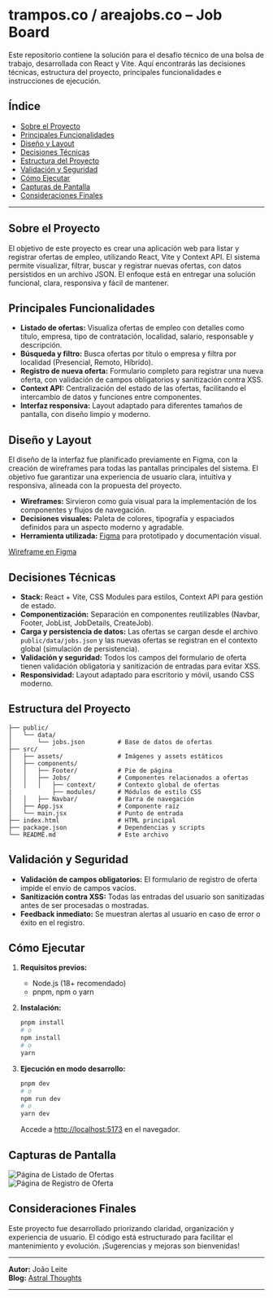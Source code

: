 # trampos.co / areajobs.co – Job Board

Este repositorio contiene la solución para el desafío técnico de una bolsa de trabajo, desarrollada con React y Vite. Aquí encontrarás las decisiones técnicas, estructura del proyecto, principales funcionalidades e instrucciones de ejecución.

## Índice

- [Sobre el Proyecto](#sobre-el-proyecto)
- [Principales Funcionalidades](#principales-funcionalidades)
- [Diseño y Layout](#diseño-y-layout)
- [Decisiones Técnicas](#decisiones-técnicas)
- [Estructura del Proyecto](#estructura-del-proyecto)
- [Validación y Seguridad](#validación-y-seguridad)
- [Cómo Ejecutar](#cómo-ejecutar)
- [Capturas de Pantalla](#capturas-de-pantalla)
- [Consideraciones Finales](#consideraciones-finales)

---

## Sobre el Proyecto

El objetivo de este proyecto es crear una aplicación web para listar y registrar ofertas de empleo, utilizando React, Vite y Context API. El sistema permite visualizar, filtrar, buscar y registrar nuevas ofertas, con datos persistidos en un archivo JSON. El enfoque está en entregar una solución funcional, clara, responsiva y fácil de mantener.

## Principales Funcionalidades

- **Listado de ofertas:** Visualiza ofertas de empleo con detalles como título, empresa, tipo de contratación, localidad, salario, responsable y descripción.
- **Búsqueda y filtro:** Busca ofertas por título o empresa y filtra por localidad (Presencial, Remoto, Híbrido).
- **Registro de nueva oferta:** Formulario completo para registrar una nueva oferta, con validación de campos obligatorios y sanitización contra XSS.
- **Context API:** Centralización del estado de las ofertas, facilitando el intercambio de datos y funciones entre componentes.
- **Interfaz responsiva:** Layout adaptado para diferentes tamaños de pantalla, con diseño limpio y moderno.

## Diseño y Layout

El diseño de la interfaz fue planificado previamente en Figma, con la creación de wireframes para todas las pantallas principales del sistema. El objetivo fue garantizar una experiencia de usuario clara, intuitiva y responsiva, alineada con la propuesta del proyecto.

- **Wireframes:** Sirvieron como guía visual para la implementación de los componentes y flujos de navegación.
- **Decisiones visuales:** Paleta de colores, tipografía y espaciados definidos para un aspecto moderno y agradable.
- **Herramienta utilizada:** [Figma](https://figma.com/) para prototipado y documentación visual.

[Wireframe en Figma](https://www.figma.com/design/t2RBtA2UQ22fbk0LdJs7yZ/areajobs.co?node-id=0-1&t=5u3zaTBjghkNfweB-1)  

## Decisiones Técnicas

- **Stack:** React + Vite, CSS Modules para estilos, Context API para gestión de estado.
- **Componentización:** Separación en componentes reutilizables (Navbar, Footer, JobList, JobDetails, CreateJob).
- **Carga y persistencia de datos:** Las ofertas se cargan desde el archivo `public/data/jobs.json` y las nuevas ofertas se registran en el contexto global (simulación de persistencia).
- **Validación y seguridad:** Todos los campos del formulario de oferta tienen validación obligatoria y sanitización de entradas para evitar XSS.
- **Responsividad:** Layout adaptado para escritorio y móvil, usando CSS moderno.

## Estructura del Proyecto

```
├── public/
│   └── data/
│       └── jobs.json         # Base de datos de ofertas
├── src/
│   ├── assets/               # Imágenes y assets estáticos
│   ├── components/
│   │   ├── Footer/           # Pie de página
│   │   ├── Jobs/             # Componentes relacionados a ofertas
│   │   │   ├── context/      # Contexto global de ofertas
|           ├── modules/      # Módulos de estilo CSS
│   │   ├── Navbar/           # Barra de navegación
│   ├── App.jsx               # Componente raíz
│   └── main.jsx              # Punto de entrada
├── index.html                # HTML principal
├── package.json              # Dependencias y scripts
└── README.md                 # Este archivo
```

## Validación y Seguridad

- **Validación de campos obligatorios:** El formulario de registro de oferta impide el envío de campos vacíos.
- **Sanitización contra XSS:** Todas las entradas del usuario son sanitizadas antes de ser procesadas o mostradas.
- **Feedback inmediato:** Se muestran alertas al usuario en caso de error o éxito en el registro.

## Cómo Ejecutar

1. **Requisitos previos:**
    - Node.js (18+ recomendado)
    - pnpm, npm o yarn

2. **Instalación:**
    ```bash
    pnpm install
    # o
    npm install
    # o
    yarn
    ```

3. **Ejecución en modo desarrollo:**
    ```bash
    pnpm dev
    # o
    npm run dev
    # o
    yarn dev
    ```
    Accede a [http://localhost:5173](http://localhost:5173) en el navegador.

## Capturas de Pantalla

![Página de Listado de Ofertas](https://i.postimg.cc/KvZY0LWD/snapshot-areajobs-listjobs.png)  
![Página de Registro de Oferta](https://i.postimg.cc/8zczSGNF/snapshot-areajobs-createjob.png)

## Consideraciones Finales

Este proyecto fue desarrollado priorizando claridad, organización y experiencia de usuario. El código está estructurado para facilitar el mantenimiento y evolución. ¡Sugerencias y mejoras son bienvenidas!

---

**Autor:** João Leite  
**Blog:** [Astral Thoughts](https://astralfracture.bearblog.dev/)

---